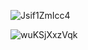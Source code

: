 


![Jsif1ZmIcc4](https://user-images.githubusercontent.com/121878417/236639927-d961f177-87b2-4a04-a243-32e6105519a3.jpg)

![wuKSjXxzVqk](https://user-images.githubusercontent.com/121878417/236639934-56dc60d8-c969-41ef-8eb5-95b75bada091.jpg)
